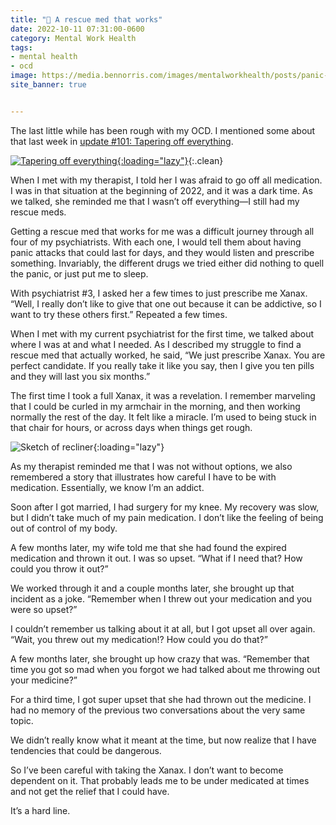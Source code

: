 ```yaml
---
title: "🧠 A rescue med that works"
date: 2022-10-11 07:31:00-0600
category: Mental Work Health
tags:
- mental health
- ocd
image: https://media.bennorris.com/images/mentalworkhealth/posts/panic-attack-recovery-zone.jpg
site_banner: true


---
```


The last little while has been rough with my OCD. I mentioned some about that last week in [update #101: Tapering off everything](https://bennorris.com/2022/10/07/tapering-off-everything).

[![Tapering off everything](https://media.bennorris.com/images/mentalworkhealth/posts/tapering-off-everything.jpg){:loading="lazy"}](https://bennorris.com/2022/10/07/tapering-off-everything){:.clean}

When I met with my therapist, I told her I was afraid to go off all medication. I was in that situation at the beginning of 2022, and it was a dark time. As we talked, she reminded me that I wasn’t off everything—I still had my rescue meds.

Getting a rescue med that works for me was a difficult journey through all four of my psychiatrists. With each one, I would tell them about having panic attacks that could last for days, and they would listen and prescribe something. Invariably, the different drugs we tried either did nothing to quell the panic, or just put me to sleep.

With psychiatrist #3, I asked her a few times to just prescribe me Xanax. “Well, I really don’t like to give that one out because it can be addictive, so I want to try these others first.” Repeated a few times.

When I met with my current psychiatrist for the first time, we talked about where I was at and what I needed. As I described my struggle to find a rescue med that actually worked, he said, “We just prescribe Xanax. You are perfect candidate. If you really take it like you say, then I give you ten pills and they will last you six months.”

The first time I took a full Xanax, it was a revelation. I remember marveling that I could be curled in my armchair in the morning, and then working normally the rest of the day. It felt like a miracle. I’m used to being stuck in that chair for hours, or across days when things get rough.

![Sketch of recliner](https://media.bennorris.com/images/mentalworkhealth/posts/panic-attack-recovery-zone.jpg){:loading="lazy"}

As my therapist reminded me that I was not without options, we also remembered a story that illustrates how careful I have to be with medication. Essentially, we know I’m an addict.

Soon after I got married, I had surgery for my knee. My recovery was slow, but I didn’t take much of my pain medication. I don’t like the feeling of being out of control of my body.

A few months later, my wife told me that she had found the expired medication and thrown it out. I was so upset. “What if I need that? How could you throw it out?”

We worked through it and a couple months later, she brought up that incident as a joke. “Remember when I threw out your medication and you were so upset?”

I couldn’t remember us talking about it at all, but I got upset all over again. “Wait, you threw out my medication!? How could you do that?”

A few months later, she brought up how crazy that was. “Remember that time you got so mad when you forgot we had talked about me throwing out your medicine?”

For a third time, I got super upset that she had thrown out the medicine. I had no memory of the previous two conversations about the very same topic.

We didn’t really know what it meant at the time, but now realize that I have tendencies that could be dangerous.

So I’ve been careful with taking the Xanax. I don’t want to become dependent on it. That probably leads me to be under medicated at times and not get the relief that I could have.

It’s a hard line.




